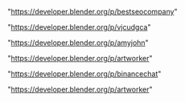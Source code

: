 "https://developer.blender.org/p/bestseocompany"

"https://developer.blender.org/p/vjcudgca"

"https://developer.blender.org/p/amyjohn"

"https://developer.blender.org/p/artworker"

"https://developer.blender.org/p/binancechat"

 
"https://developer.blender.org/p/artworker"


 

